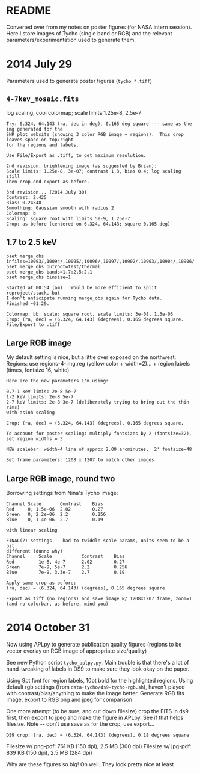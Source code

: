README
======

Converted over from my notes on poster figures (for NASA intern session).
Here I store images of Tycho (single band or RGB) and the relevant
parameters/experimentation used to generate them.

2014 July 29
============

Parameters used to generate poster figures (`tycho_*.tiff`)

## `4-7kev_mosaic.fits`

log scaling, cool colormap; scale limits 1.25e-8, 2.5e-7

    Try: 6.324, 64.143 (ra, dec in deg), 0.165 deg square --- same as the img generated for the
    SNR plot website (showing 3 color RGB image + regions).  This crop leaves space on top/right
    for the regions and labels.

    Use File/Export as .tiff, to get maximum resolution.

    2nd revision, brightening image (as suggested by Brian):
    Scale limits: 1.25e-8, 3e-07; contrast 1.3, bias 0.4; log scaling still
    Then crop and export as before.

    3rd revision... (2014 July 30)
    Contrast: 2.425
    Bias: 0.24548
    Smoothing: Gaussian smooth with radius 2
    Colormap: b
    Scaling: square root with limits 5e-9, 1.25e-7
    Crop: as before (centered on 6.324, 64.143; square 0.165 deg)

## 1.7 to 2.5 keV

    pset merge_obs infiles=10093/,10094/,10095/,10096/,10097/,10902/,10903/,10904/,10906/
    pset merge_obs outroot=test/thermal
    pset merge_obs bands=1.7:2.5:2.1
    pset merge_obs binsize=1

    Started at 00:54 (am).  Would be more efficient to split reproject/stack, but
    I don't anticipate running merge_obs again for Tycho data.
    Finished ~01:29.
    
    Colormap: bb, scale: square root, scale limits: 3e-08, 1.3e-06
    Crop: (ra, dec) = (6.324, 64.143) (degrees), 0.165 degrees square.
    File/Export to .tiff


## Large RGB image
My default setting is nice, but a little over exposed on the northwest.
Regions: use regions-4-img.reg (yellow color + width=2)... + region labels (times, fontsize 16, white)

    Here are the new parameters I'm using:
    
    0.7-1 keV limis: 2e-8 5e-7
    1-2 keV limits: 2e-8 5e-7
    2-7 keV limits: 2e-8 3e-7 (deliberately trying to bring out the thin rims)
    with asinh scaling

    Crop: (ra, dec) = (6.324, 64.143) (degrees), 0.165 degrees square.
    
    To account for poster scaling: multiply fontsizes by 2 (fontsize=32), set region widths = 3.
    
    NEW scalebar: width=4 line of approx 2.00 arcminutes.  2' fontsize=48
    
    Set frame parameters: 1208 x 1207 to match other images

## Large RGB image, round two
Borrowing settings from Nina's Tycho image:

    Channel Scale       Contrast    Bias
    Red     0, 1.5e-06  2.02        0.27
    Green   0, 2.2e-06  2.2         0.256
    Blue    0, 1.4e-06  2.7         0.19

    with linear scaling

    FINAL(?) settings -- had to twiddle scale params, units seem to be a bit
    different (dunno why)
    Channel     Scale           Contrast    Bias
    Red         1e-8, 4e-7      2.02        0.27
    Green       7e-9, 5e-7      2.2         0.256
    Blue        7e-9, 3.3e-7    2.7         0.19

    Apply same crop as before: 
    (ra, dec) = (6.324, 64.143) (degrees), 0.165 degrees square

    Export as tiff (no regions) and save image w/ 1208x1207 frame, zoom=1
    (and no colorbar, as before, mind you)


2014 October 31
===============

Now using APLpy to generate publication quality figures (regions to be vector
overlay on RGB image of appropriate size/quality)

See new Python script `tycho_aplpy.py`.
Main trouble is that there's a lot of hand-tweaking of labels in DS9 to make
sure they look okay on the paper.

Using 9pt font for region labels, 10pt bold for the highlighted regions.
Using default rgb settings (from `data-tycho/ds9-tycho-rgb.sh`), haven't played
with contrast/bias/anything to make the image better.  Generate RGB fits image,
export to RGB png and jpeg for comparison

One more attempt (to be sure, and cut down filesize) crop the FITS in ds9
first, then export to jpeg and make the figure in APLpy.  See if that helps
filesize.
Note -- don't use save as for the crop, use export...

    DS9 crop: (ra, dec) = (6.324, 64.143) (degrees), 0.18 degrees square

Filesize w/ png-pdf: 761 KB (150 dpi), 2.5 MB (300 dpi)
Filesize w/ jpg-pdf: 839 KB (150 dpi), 2.5 MB (284 dpi)

Why are these figures so big!  Oh well.  They look pretty nice at least
